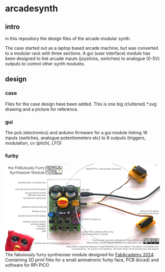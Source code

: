 # arcadesynth
## intro
in this repository the design files of the arcade modular synth. 

The case started out as a laptop based arcade machine, but was converted to a modular rack with three sections. A gui (user interface) module has been designed to link arcade inputs (joysticks, switches) to analogue (0-5V) outputs to control other synth modules.

## design
### case
Files for the case design have been added. This is one big (cluttered) *.svg drawing and a picture for reference.
### gui
The pcb (electronics) and arduino firmware for a gui module linking 16 inputs (switches, analogue potentiometers etc) to 8 outputs (triggers, modulation, cv (pitch), LFO)
### furby
![furby synth](furby/presentation.png)
The fabulously furry synthesiser module designed for [FabAcademy 2024](https://fabacademy.org/2024/labs/waag/students/edwin-dertien/project/). Containing 3D print files for a small animatronic furby face, PCB (kicad) and software for RPi PICO

